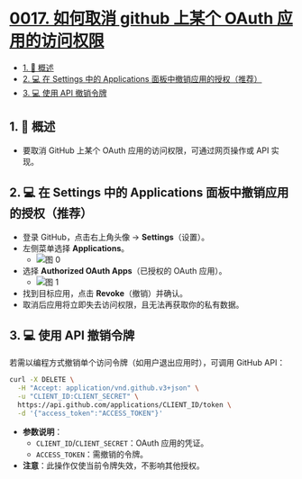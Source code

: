 # [0017. 如何取消 github 上某个 OAuth 应用的访问权限](https://github.com/Tdahuyou/TNotes.git-notes/tree/main/notes/0017.%20%E5%A6%82%E4%BD%95%E5%8F%96%E6%B6%88%20github%20%E4%B8%8A%E6%9F%90%E4%B8%AA%20OAuth%20%E5%BA%94%E7%94%A8%E7%9A%84%E8%AE%BF%E9%97%AE%E6%9D%83%E9%99%90)

<!-- region:toc -->

- [1. 📝 概述](#1--概述)
- [2. 💻 在 Settings 中的 Applications 面板中撤销应用的授权（推荐）](#2--在-settings-中的-applications-面板中撤销应用的授权推荐)
- [3. 💻 使用 API 撤销令牌](#3--使用-api-撤销令牌)

<!-- endregion:toc -->

## 1. 📝 概述

- 要取消 GitHub 上某个 OAuth 应用的访问权限，可通过网页操作或 API 实现。

## 2. 💻 在 Settings 中的 Applications 面板中撤销应用的授权（推荐）

- 登录 GitHub，点击右上角头像 → **Settings**（设置）。
- 左侧菜单选择 **Applications**。
  - ![图 0](https://cdn.jsdelivr.net/gh/tnotesjs/imgs@main/2025-07-26-00-20-53.png)
- 选择 **Authorized OAuth Apps**（已授权的 OAuth 应用）。
  - ![图 1](https://cdn.jsdelivr.net/gh/tnotesjs/imgs@main/2025-07-26-00-31-26.png)
- 找到目标应用，点击 **Revoke**（撤销）并确认。
- 取消后应用将立即失去访问权限，且无法再获取你的私有数据。

## 3. 💻 使用 API 撤销令牌

若需以编程方式撤销单个访问令牌（如用户退出应用时），可调用 GitHub API：

```bash
curl -X DELETE \
  -H "Accept: application/vnd.github.v3+json" \
  -u "CLIENT_ID:CLIENT_SECRET" \
  https://api.github.com/applications/CLIENT_ID/token \
  -d '{"access_token":"ACCESS_TOKEN"}'
```

- **参数说明**：
  - `CLIENT_ID`/`CLIENT_SECRET`：OAuth 应用的凭证。
  - `ACCESS_TOKEN`：需撤销的令牌。
- **注意**：此操作仅使当前令牌失效，不影响其他授权。

